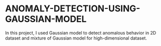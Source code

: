 # ANOMALY-DETECTION-USING-GAUSSIAN-MODEL
In this project, I used Gaussian model to detect anomalous behavior in 2D dataset and mixture of Gaussian model for high-dimensional dataset.
